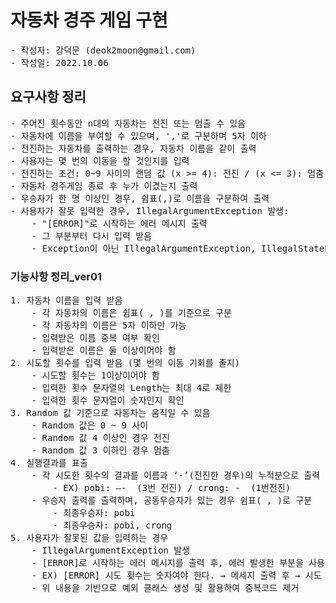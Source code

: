 # 자동차 경주 게임 구현
<pre>
- 작성자: 강덕문 (deok2moon@gmail.com)
- 작성일: 2022.10.06
</pre>
## 요구사항 정리
<pre>
- 주어진 횟수동안 n대의 자동차는 전진 또는 멈출 수 있음
- 자동차에 이름을 부여할 수 있으며, ','로 구분하며 5자 이하
- 전진하는 자동차를 출력하는 경우, 자동차 이름을 같이 출력
- 사용자는 몇 번의 이동을 할 것인지를 입력
- 전진하는 조건: 0~9 사이의 랜덤 값 (x >= 4): 전진 / (x <= 3): 멈춤
- 자동차 경주게임 종료 후 누가 이겼는지 출력
- 우승자가 한 명 이상인 경우, 쉼표(,)로 이름을 구분하여 출력
- 사용자가 잘못 입력한 경우, IllegalArgumentException 발생:
    - "[ERROR]"로 시작하는 에러 메시지 출력
    - 그 부분부터 다시 입력 받음
    - Exception이 아닌 IllegalArgumentException, IllegalStateException등과 같은 명확한 유형을 처리한다.
</pre>
### 기능사항 정리_ver01
<pre>
1. 자동차 이름을 입력 받음
    - 각 자동차의 이름은 쉼표( , )를 기준으로 구분
    - 각 자동차의 이름은 5자 이하만 가능
    - 입력받은 이름 중복 여부 확인
    - 입력받은 이름은 둘 이상이어야 함
2. 시도할 횟수를 입력 받음 (몇 번의 이동 기회를 줄지)
    - 시도할 횟수는 1이상이어야 함
    - 입력한 횟수 문자열의 Length는 최대 4로 제한
    - 입력한 횟수 문자열이 숫자인지 확인
3. Random 값 기준으로 자동차는 움직일 수 있음
    - Random 값은 0 ~ 9 사이
    - Random 값 4 이상인 경우 전진
    - Random 값 3 이하인 경우 멈춤
4. 실행결과를 표출
    - 각 시도한 횟수의 결과를 이름과 ‘-’(전진한 경우)의 누적분으로 출력
        - EX) pobi: —-  (3번 전진) / crong: -  (1번전진)
    - 우승자 출력를 출력하며, 공동우승자가 있는 경우 쉼표( , )로 구분
        - 최종우승자: pobi
        - 최종우승자: pobi, crong
5. 사용자가 잘못된 값을 입력하는 경우
    - IllegalArgumentException 발생
    - [ERROR]로 시작하는 에러 메시지를 출력 후, 에러 발생한 부분을 사용자에게 재입력 받음
    - EX) [ERROR] 시도 횟수는 숫자여야 한다. → 메세지 출력 후 → 시도 횟수 재입력
    - 위 내용을 기반으로 예외 클래스 생성 및 활용하여 중복코드 제거
</pre>
